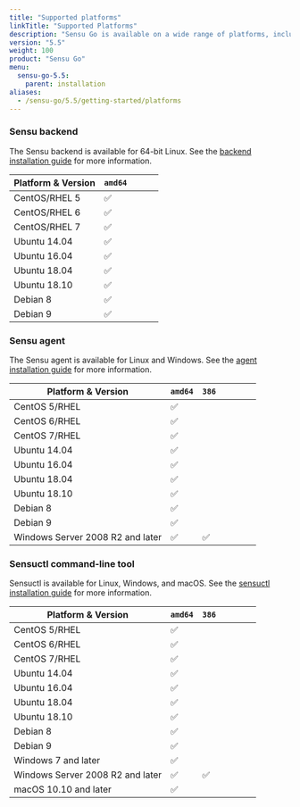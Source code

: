 ```yaml
---
title: "Supported platforms"
linkTitle: "Supported Platforms"
description: "Sensu Go is available on a wide range of platforms, including Linux, Windows, and macOS. Read the guide to learn which platforms you can use the Sensu backend, Sensu agent, and the sensuctl command-line tool."
version: "5.5"
weight: 100
product: "Sensu Go"
menu:
  sensu-go-5.5:
    parent: installation
aliases:
  - /sensu-go/5.5/getting-started/platforms
---
```


### Sensu backend

The Sensu backend is available for 64-bit Linux.
See the [backend installation guide][1] for more information.

| Platform & Version | `amd64` |   | | |
|--------------------|-------|-------|---|---|
| CentOS/RHEL 5      | ✅     |      | | |
| CentOS/RHEL 6      | ✅     |      | | |
| CentOS/RHEL 7      | ✅     |      | | |
| Ubuntu 14.04       | ✅     |      | | |
| Ubuntu 16.04       | ✅     |      | | |
| Ubuntu 18.04       | ✅     |      | | |
| Ubuntu 18.10       | ✅     |      | | |
| Debian 8           | ✅     |      | | |
| Debian 9           | ✅     |      | | |

### Sensu agent

The Sensu agent is available for Linux and Windows.
See the [agent installation guide][2] for more information.

| Platform & Version | `amd64` | `386`| | | | |
|--------------------|-------|-------|---|---|---|---|
| CentOS 5/RHEL      | ✅  | | | | | |
| CentOS 6/RHEL      | ✅  | | | | | |
| CentOS 7/RHEL      | ✅  | | | | | |
| Ubuntu 14.04       | ✅  | | | | | |
| Ubuntu 16.04       | ✅  | | | | | |
| Ubuntu 18.04       | ✅  | | | | | |
| Ubuntu 18.10       | ✅  | | | | | |
| Debian 8           | ✅     |      | | |
| Debian 9           | ✅     |      | | |
| Windows Server 2008 R2 and later| ✅  | ✅  | | | | |

### Sensuctl command-line tool

Sensuctl is available for Linux, Windows, and macOS.
See the [sensuctl installation guide][3] for more information.

| Platform & Version | `amd64` | `386`  | | | | |
|--------------------|-------|-------|---|---|---|---|
| CentOS 5/RHEL      | ✅     |     | | | | |
| CentOS 6/RHEL      | ✅     |     | | | | |
| CentOS 7/RHEL      | ✅     |     | | | | |
| Ubuntu 14.04       | ✅     |     | | | | |
| Ubuntu 16.04       | ✅     |     | | | | |
| Ubuntu 18.04       | ✅     |     | | | | |
| Ubuntu 18.10       | ✅     |     | | | | |
| Debian 8           | ✅     |      | | |
| Debian 9           | ✅     |      | | |
| Windows 7 and later| ✅     |     | | | | |
| Windows Server 2008 R2 and later| ✅  | ✅  | | | | |
| macOS 10.10 and later | ✅  |     | | | | |

[1]: ../../installation/install-sensu#install-the-sensu-backend
[2]: ../../installation/install-sensu#install-the-sensu-agent
[3]: ../../installation/install-sensu#install-sensuctl
